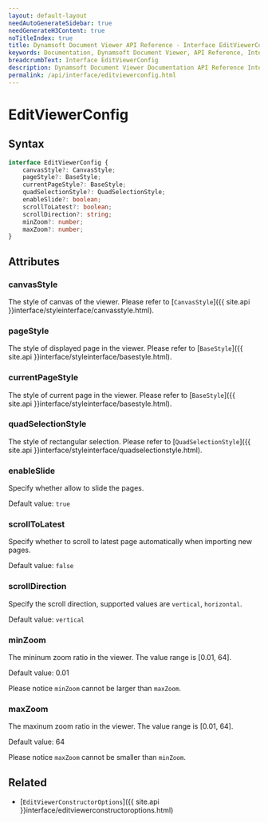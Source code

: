 ```yaml
---
layout: default-layout
needAutoGenerateSidebar: true
needGenerateH3Content: true
noTitleIndex: true
title: Dynamsoft Document Viewer API Reference - Interface EditViewerConfig
keywords: Documentation, Dynamsoft Document Viewer, API Reference, Interface EditViewerConfig
breadcrumbText: Interface EditViewerConfig
description: Dynamsoft Document Viewer Documentation API Reference Interface EditViewerConfig Page
permalink: /api/interface/editviewerconfig.html
---
```


# EditViewerConfig

## Syntax

```typescript
interface EditViewerConfig {
    canvasStyle?: CanvasStyle;
    pageStyle?: BaseStyle;
    currentPageStyle?: BaseStyle;
    quadSelectionStyle?: QuadSelectionStyle;
    enableSlide?: boolean; 
    scrollToLatest?: boolean; 
    scrollDirection?: string; 
    minZoom?: number; 
    maxZoom?: number;
}
```

## Attributes

### canvasStyle

The style of canvas of the viewer. Please refer to [`CanvasStyle`]({{ site.api }}interface/styleinterface/canvasstyle.html).

### pageStyle

The style of displayed page in the viewer. Please refer to [`BaseStyle`]({{ site.api }}interface/styleinterface/basestyle.html).

### currentPageStyle

The style of current page in the viewer. Please refer to [`BaseStyle`]({{ site.api }}interface/styleinterface/basestyle.html).

### quadSelectionStyle

The style of rectangular selection. Please refer to [`QuadSelectionStyle`]({{ site.api }}interface/styleinterface/quadselectionstyle.html).

### enableSlide

Specify whether allow to slide the pages.

Default value: `true`

### scrollToLatest

Specify whether to scroll to latest page automatically when importing new pages.

Default value: `false`

### scrollDirection

Specify the scroll direction, supported values are `vertical`, `horizontal`.

Default value: `vertical`

### minZoom

The mininum zoom ratio in the viewer. The value range is [0.01, 64]. 

Default value: 0.01

Please notice `minZoom` cannot be larger than `maxZoom`.

### maxZoom

The maxinum zoom ratio in the viewer. The value range is [0.01, 64]. 

Default value: 64

Please notice `maxZoom` cannot be smaller than `minZoom`.

## Related

- [`EditViewerConstructorOptions`]({{ site.api }}interface/editviewerconstructoroptions.html)